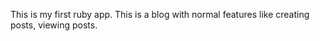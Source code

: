 This is my first ruby app. This is a blog with normal features like creating posts, viewing posts. 
